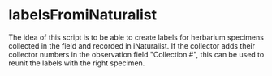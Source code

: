 # labelsFromiNaturalist

The idea of this script is to be able to create labels for herbarium specimens collected in the field and recorded in iNaturalist.
If the collector adds their collector numbers in the observation field "Collection #", this can be used to reunit the labels with the right specimen.
